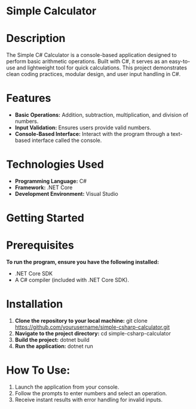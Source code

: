 # Simple Calculator
# Description
The Simple C# Calculator is a console-based application designed to perform basic arithmetic operations. Built with C#, it serves as an easy-to-use and lightweight tool for quick calculations. This project demonstrates clean coding practices, modular design, and user input handling in C#.

# Features
- **Basic Operations:** Addition, subtraction, multiplication, and division of numbers.
- **Input Validation:** Ensures users provide valid numbers.
- **Console-Based Interface:** Interact with the program through a text-based interface called the console.

# Technologies Used
- **Programming Language:** C#
- **Framework:** .NET Core
- **Development Environment:** Visual Studio

# Getting Started
# Prerequisites
**To run the program, ensure you have the following installed:**
- .NET Core SDK
- A C# compiler (included with .NET Core SDK).

# Installation
1. **Clone the repository to your local machine:**
   git clone https://github.com/yourusername/simple-csharp-calculator.git
3. **Navigate to the project directory:**
   cd simple-csharp-calculator
5. **Build the project:**
   dotnet build
7. **Run the application:**
   dotnet run

# How To Use:
1. Launch the application from your console.
2. Follow the prompts to enter numbers and select an operation.
3. Receive instant results with error handling for invalid inputs.




